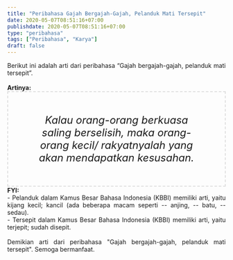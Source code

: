 ```yaml
---
title: "Peribahasa Gajah Bergajah-Gajah, Pelanduk Mati Tersepit"
date: 2020-05-07T08:51:16+07:00
publishdate: 2020-05-07T08:51:16+07:00
type: "peribahasa"
tags: ["Peribahasa", "Karya"]
draft: false
---
```


<div dir="ltr" style="text-align: left;" trbidi="on"><div style="text-align: justify;">Berikut ini adalah arti dari peribahasa “Gajah bergajah-gajah, pelanduk mati tersepit”.</div><br /><div style="text-align: justify;"><b>Artinya:</b></div><div style="border: 2px dashed #ddd; font-size: 24px; height: auto; margin: 0 auto; padding: 50px; text-align: center; width: auto;"><i>Kalau orang-orang berkuasa saling berselisih, maka orang-orang kecil/ rakyatnyalah yang akan mendapatkan kesusahan.</i></div><div style="text-align: justify;"><b>FYI:</b><br />- Pelanduk dalam Kamus Besar Bahasa Indonesia (KBBI) memiliki arti, yaitu kijang kecil; kancil (ada beberapa macam seperti -- anjing, -- batu, -- sedau).<br />- Tersepit dalam Kamus Besar Bahasa Indonesia (KBBI) memiliki arti, yaitu terjepit; sudah disepit.<br /><br /></div><div style="text-align: justify;">Demikian arti dari peribahasa "Gajah bergajah-gajah, pelanduk mati tersepit". Semoga bermanfaat.</div></div>
